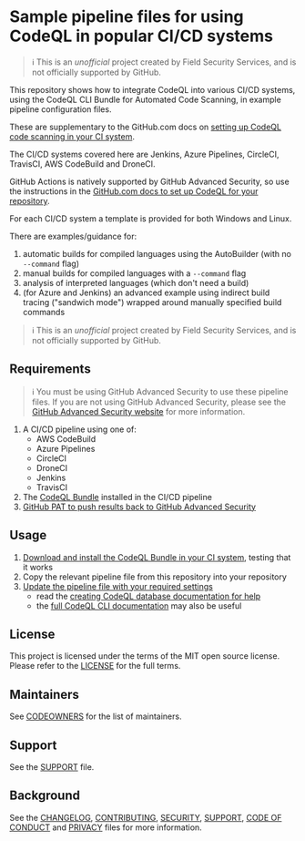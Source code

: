 # Sample pipeline files for using CodeQL in popular CI/CD systems

> ℹ️ This is an _unofficial_ project created by Field Security Services, and is not officially supported by GitHub.

This repository shows how to integrate CodeQL into various CI/CD systems, using the CodeQL CLI Bundle for Automated Code Scanning, in example pipeline configuration files.

These are supplementary to the GitHub.com docs on [setting up CodeQL code scanning in your CI system](https://docs.github.com/en/enterprise-cloud@latest/code-security/code-scanning/using-codeql-code-scanning-with-your-existing-ci-system/about-codeql-code-scanning-in-your-ci-system).

The CI/CD systems covered here are Jenkins, Azure Pipelines, CircleCI, TravisCI, AWS CodeBuild and DroneCI.

GitHub Actions is natively supported by GitHub Advanced Security, so use the instructions in the [GitHub.com docs to set up CodeQL for your repository](https://docs.github.com/en/enterprise-cloud@latest/code-security/code-scanning/automatically-scanning-your-code-for-vulnerabilities-and-errors/customizing-code-scanning).

For each CI/CD system a template is provided for both Windows and Linux.

There are examples/guidance for:

1. automatic builds for compiled languages using the AutoBuilder (with no `--command` flag)
2. manual builds for compiled languages with a `--command` flag
3. analysis of interpreted languages (which don't need a build)
4. (for Azure and Jenkins) an advanced example using indirect build tracing ("sandwich mode") wrapped around manually specified build commands

> ℹ️ This is an _unofficial_ project created by Field Security Services, and is not officially supported by GitHub.

## Requirements

> ℹ️ You must be using GitHub Advanced Security to use these pipeline files. If you are not using GitHub Advanced Security, please see the [GitHub Advanced Security website](https://github.com/features/security) for more information.

1. A CI/CD pipeline using one of:
    * AWS CodeBuild
    * Azure Pipelines
    * CircleCI
    * DroneCI
    * Jenkins
    * TravisCI
2. The [CodeQL Bundle](https://github.com/github/codeql-action/releases) installed in the CI/CD pipeline
3. [GitHub PAT to push results back to GitHub Advanced Security](https://docs.github.com/en/code-security/code-scanning/using-codeql-code-scanning-with-your-existing-ci-system/configuring-codeql-cli-in-your-ci-system#uploading-results-to-github)

## Usage

1. [Download and install the CodeQL Bundle in your CI system](https://docs.github.com/en/enterprise-cloud@latest/code-security/code-scanning/using-codeql-code-scanning-with-your-existing-ci-system/installing-codeql-cli-in-your-ci-system), testing that it works
2. Copy the relevant pipeline file from this repository into your repository
3. [Update the pipeline file with your required settings](https://docs.github.com/en/enterprise-cloud@latest/code-security/code-scanning/using-codeql-code-scanning-with-your-existing-ci-system/configuring-codeql-cli-in-your-ci-system)
    * read the [creating CodeQL database documentation for help](https://codeql.github.com/docs/codeql-cli/manual/database-create/)
    * the [full CodeQL CLI documentation](https://docs.github.com/en/enterprise-cloud@latest/code-security/codeql-cli/using-the-codeql-cli/about-the-codeql-cli) may also be useful

## License

This project is licensed under the terms of the MIT open source license. Please refer to the [LICENSE](LICENSE) for the full terms.

## Maintainers

See [CODEOWNERS](CODEOWNERS) for the list of maintainers.

## Support

See the [SUPPORT](SUPPORT.md) file.

## Background

See the [CHANGELOG](CHANGELOG.md), [CONTRIBUTING](CONTRIBUTING.md), [SECURITY](SECURITY.md), [SUPPORT](SUPPORT.md), [CODE OF CONDUCT](CODE_OF_CONDUCT.md) and [PRIVACY](PRIVACY.md) files for more information.
